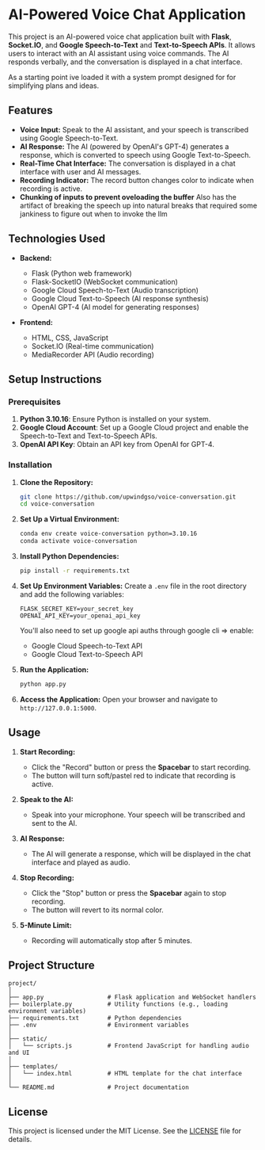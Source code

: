# AI-Powered Voice Chat Application

This project is an AI-powered voice chat application built with **Flask**, **Socket.IO**, and **Google Speech-to-Text** and **Text-to-Speech APIs**. It allows users to interact with an AI assistant using voice commands. The AI responds verbally, and the conversation is displayed in a chat interface.

As a starting point ive loaded it with a system prompt designed for for simplifying plans and ideas.

## Features

- **Voice Input:** Speak to the AI assistant, and your speech is transcribed using Google Speech-to-Text.
- **AI Response:** The AI (powered by OpenAI's GPT-4) generates a response, which is converted to speech using Google Text-to-Speech.
- **Real-Time Chat Interface:** The conversation is displayed in a chat interface with user and AI messages.
- **Recording Indicator:** The record button changes color to indicate when recording is active.
- **Chunking of inputs to prevent oveloading the buffer** Also has the artifact of breaking the speech up into natural breaks that required some jankiness to figure out when to invoke the llm

## Technologies Used

- **Backend:**
  - Flask (Python web framework)
  - Flask-SocketIO (WebSocket communication)
  - Google Cloud Speech-to-Text (Audio transcription)
  - Google Cloud Text-to-Speech (AI response synthesis)
  - OpenAI GPT-4 (AI model for generating responses)

- **Frontend:**
  - HTML, CSS, JavaScript
  - Socket.IO (Real-time communication)
  - MediaRecorder API (Audio recording)

## Setup Instructions

### Prerequisites

1. **Python 3.10.16**: Ensure Python is installed on your system.
2. **Google Cloud Account**: Set up a Google Cloud project and enable the Speech-to-Text and Text-to-Speech APIs.
3. **OpenAI API Key**: Obtain an API key from OpenAI for GPT-4.

### Installation

1. **Clone the Repository:**
   ```bash
   git clone https://github.com/upwindgso/voice-conversation.git
   cd voice-conversation
   ```

2. **Set Up a Virtual Environment:**
   ```bash
   conda env create voice-conversation python=3.10.16
   conda activate voice-conversation
   ```

3. **Install Python Dependencies:**
   ```bash
   pip install -r requirements.txt
   ```

4. **Set Up Environment Variables:**
   Create a `.env` file in the root directory and add the following variables:
   ```plaintext
   FLASK_SECRET_KEY=your_secret_key
   OPENAI_API_KEY=your_openai_api_key
   ```

   You'll also need to set up google api auths through google cli => enable:
   - Google Cloud Speech-to-Text API
   - Google Cloud Text-to-Speech API


5. **Run the Application:**
   ```bash
   python app.py
   ```

6. **Access the Application:**
   Open your browser and navigate to `http://127.0.0.1:5000`.

## Usage

1. **Start Recording:**
   - Click the "Record" button or press the **Spacebar** to start recording.
   - The button will turn soft/pastel red to indicate that recording is active.

2. **Speak to the AI:**
   - Speak into your microphone. Your speech will be transcribed and sent to the AI.

3. **AI Response:**
   - The AI will generate a response, which will be displayed in the chat interface and played as audio.

4. **Stop Recording:**
   - Click the "Stop" button or press the **Spacebar** again to stop recording.
   - The button will revert to its normal color.

5. **5-Minute Limit:**
   - Recording will automatically stop after 5 minutes.

## Project Structure

```
project/
│
├── app.py                  # Flask application and WebSocket handlers
├── boilerplate.py          # Utility functions (e.g., loading environment variables)
├── requirements.txt        # Python dependencies
├── .env                    # Environment variables
│
├── static/
│   └── scripts.js          # Frontend JavaScript for handling audio and UI
│
├── templates/
│   └── index.html          # HTML template for the chat interface
│
└── README.md               # Project documentation
```

## License

This project is licensed under the MIT License. See the [LICENSE](LICENSE) file for details.
